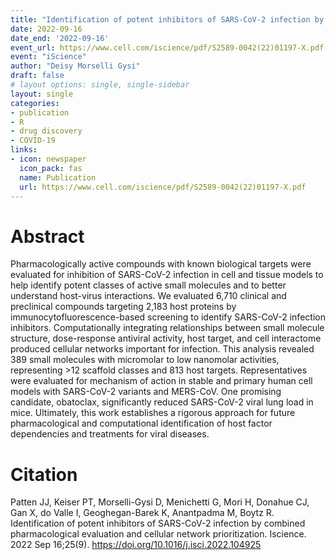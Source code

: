 ```yaml
---
title: "Identification of potent inhibitors of SARS-CoV-2 infection by combined pharmacological evaluation and cellular network prioritization"
date: 2022-09-16
date_end: '2022-09-16'
event_url: https://www.cell.com/iscience/pdf/S2589-0042(22)01197-X.pdf
event: "iScience"
author: "Deisy Morselli Gysi"
draft: false
# layout options: single, single-sidebar
layout: single
categories:
- publication
- R
- drug discovery
- COVID-19
links:
- icon: newspaper
  icon_pack: fas
  name: Publication
  url: https://www.cell.com/iscience/pdf/S2589-0042(22)01197-X.pdf
---
```

# Abstract

Pharmacologically active compounds with known biological targets were evaluated for inhibition of SARS-CoV-2 infection in cell and tissue models to help identify potent classes of active small molecules and to better understand host-virus
interactions. We evaluated 6,710 clinical and preclinical compounds targeting
2,183 host proteins by immunocytofluorescence-based screening to identify
SARS-CoV-2 infection inhibitors. Computationally integrating relationships between small molecule structure, dose-response antiviral activity, host target,
and cell interactome produced cellular networks important for infection. This
analysis revealed 389 small molecules with micromolar to low nanomolar activities, representing >12 scaffold classes and 813 host targets. Representatives
were evaluated for mechanism of action in stable and primary human cell models
with SARS-CoV-2 variants and MERS-CoV. One promising candidate, obatoclax,
significantly reduced SARS-CoV-2 viral lung load in mice. Ultimately, this work establishes a rigorous approach for future pharmacological and computational identification of host factor dependencies and treatments for viral diseases.

# Citation
Patten JJ, Keiser PT, Morselli-Gysi D, Menichetti G, Mori H, Donahue CJ, Gan X, do Valle I, Geoghegan-Barek K, Anantpadma M, Boytz R. Identification of potent inhibitors of SARS-CoV-2 infection by combined pharmacological evaluation and cellular network prioritization. Iscience. 2022 Sep 16;25(9). https://doi.org/10.1016/j.isci.2022.104925
